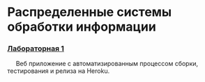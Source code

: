 # Распределенные системы обработки информации

### [Лабораторная 1](https://github.com/platosha-git/RSOI/blob/main/lab1/README.md)
&nbsp;&nbsp;&nbsp;&nbsp;&nbsp;Веб приложение c автоматизированным процессом сборки, тестирования и релиза на Heroku.
